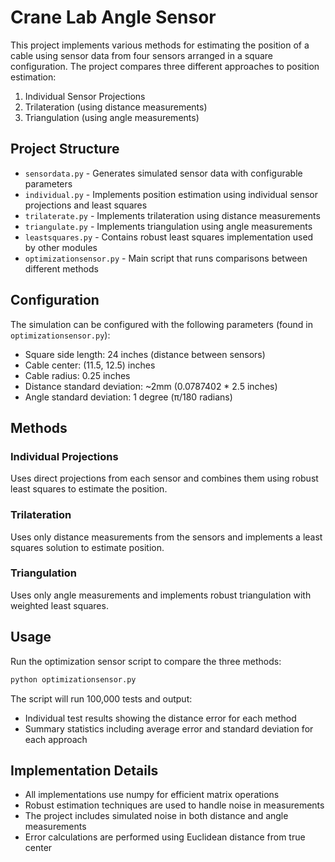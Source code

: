 # Crane Lab Angle Sensor

This project implements various methods for estimating the position of a cable using sensor data from four sensors arranged in a square configuration. The project compares three different approaches to position estimation:

1. Individual Sensor Projections
2. Trilateration (using distance measurements)
3. Triangulation (using angle measurements)

## Project Structure

- `sensordata.py` - Generates simulated sensor data with configurable parameters
- `individual.py` - Implements position estimation using individual sensor projections and least squares
- `trilaterate.py` - Implements trilateration using distance measurements
- `triangulate.py` - Implements triangulation using angle measurements
- `leastsquares.py` - Contains robust least squares implementation used by other modules
- `optimizationsensor.py` - Main script that runs comparisons between different methods

## Configuration

The simulation can be configured with the following parameters (found in `optimizationsensor.py`):

- Square side length: 24 inches (distance between sensors)
- Cable center: (11.5, 12.5) inches
- Cable radius: 0.25 inches
- Distance standard deviation: ~2mm (0.0787402 * 2.5 inches)
- Angle standard deviation: 1 degree (π/180 radians)

## Methods

### Individual Projections
Uses direct projections from each sensor and combines them using robust least squares to estimate the position.

### Trilateration
Uses only distance measurements from the sensors and implements a least squares solution to estimate position.

### Triangulation
Uses only angle measurements and implements robust triangulation with weighted least squares.

## Usage

Run the optimization sensor script to compare the three methods:

```bash
python optimizationsensor.py
```

The script will run 100,000 tests and output:
- Individual test results showing the distance error for each method
- Summary statistics including average error and standard deviation for each approach

## Implementation Details

- All implementations use numpy for efficient matrix operations
- Robust estimation techniques are used to handle noise in measurements
- The project includes simulated noise in both distance and angle measurements
- Error calculations are performed using Euclidean distance from true center
